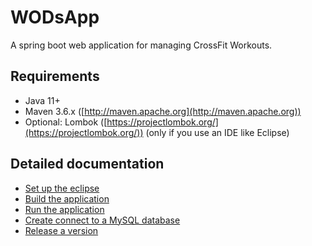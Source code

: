 # WODsApp

A spring boot web application for managing CrossFit Workouts.


## Requirements

* Java 11+
* Maven 3.6.x ([http://maven.apache.org](http://maven.apache.org))
* Optional: Lombok ([https://projectlombok.org/](https://projectlombok.org/)) (only if you use an IDE like Eclipse)


## Detailed documentation

* [Set up the eclipse](documentation/development/how-to_set_up_eclipse.md)
* [Build the application](documentation/development/how-to_build_the_application.md)
* [Run the application](documentation/distribution/README.md)
* [Create connect to a MySQL database](documentation/distribution/README.md)
* [Release a version](documentation/development/how-to_release_a_version.md)
